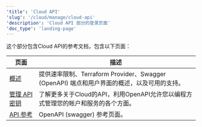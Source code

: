 ```yaml
---
'title': 'Cloud API'
'slug': '/cloud/manage/cloud-api'
'description': 'Cloud API 部分的登录页面'
'doc_type': 'landing-page'
---
```


这个部分包含Cloud API的参考文档，包含以下页面：

| 页面                                       | 描述                                                                                                                                    |
|--------------------------------------------|-----------------------------------------------------------------------------------------------------------------------------------------|
| [概述](/cloud/manage/api/api-overview)    | 提供速率限制、Terraform Provider、Swagger (OpenAPI) 端点和用户界面的概述，以及可用的支持。                                               |
| [管理 API 密钥](/cloud/manage/openapi)    | 了解更多关于Cloud的API，利用OpenAPI允许您以编程方式管理您的帐户和服务的各个方面。                                                       |
| [API 参考](https://clickhouse.com/docs/cloud/manage/api/swagger) | OpenAPI (swagger) 参考页面。                                                                                                            |
